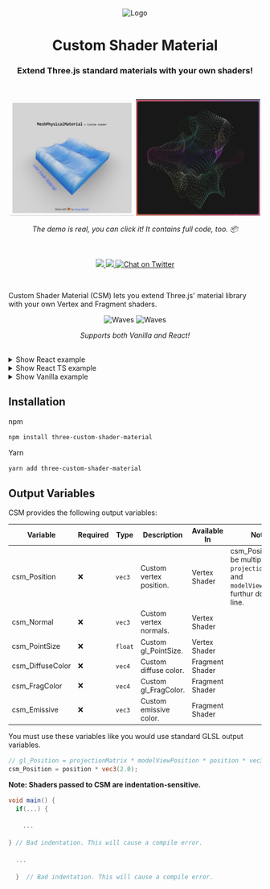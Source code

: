 <br />

<p align="center">
  <img  src="https://github.com/FarazzShaikh/THREE-CustomShaderMaterial/raw/master/Assets/logo.png" alt="Logo" width="240" height="240" >
</p>

<h1 align="center">Custom Shader Material</h1>
<h3 align="center">Extend Three.js standard materials with your own shaders!</h3>

<br>

<p align="center">
  <a href="https://0lg38.sse.codesandbox.io/" target="_blank"><img width="49%" src="https://github.com/FarazzShaikh/THREE-CustomShaderMaterial/raw/master/Assets/waves-demo.png" alt="Waves" /></a>
   <a href="https://0lg38.sse.codesandbox.io/" target="_blank"><img width="49%" src="https://github.com/FarazzShaikh/THREE-CustomShaderMaterial/raw/master/Assets/points-demo.png" alt="Waves" /></a>
</p>
<p align="middle">
  <i>The demo is real, you can click it! It contains full code, too. 📦</i>
</p>
<br />

<p align="center">
  <a href="https://www.npmjs.com/package/three-custom-shader-material" target="_blank">
    <img src="https://img.shields.io/npm/v/three-custom-shader-material.svg?style=for-the-badge&colorA=000000&colorB=000000" />
  </a>
  <a href="https://www.npmjs.com/package/three-custom-shader-material" target="_blank">
    <img src="https://img.shields.io/npm/dt/three-custom-shader-material?style=for-the-badge&colorA=000000&colorB=000000" />
  </a>
  <a href="https://twitter.com/CantBeFaraz" target="_blank">
    <img src="https://img.shields.io/twitter/follow/CantBeFaraz?label=%40CantBeFaraz&style=for-the-badge&colorA=000000&colorB=000000&logo=twitter&logoColor=000000" alt="Chat on Twitter">
  </a>
</p>

<br>

Custom Shader Material (CSM) lets you extend Three.js' material library with your own Vertex and Fragment shaders.

<p align="center">
  <img width="40%" src="https://github.com/FarazzShaikh/THREE-CustomShaderMaterial/raw/master/Assets/react-ex.png" alt="Waves" />
  <img width="40%" src="https://github.com/FarazzShaikh/THREE-CustomShaderMaterial/raw/master/Assets/vanilla-ex.png" alt="Waves" />
</p>
<p align="middle">
  <i>Supports both Vanilla and React!</i>
</p>
<br />

<details>
  <summary>Show React example</summary>

```jsx
import CustomShaderMaterial from 'three-custom-shader-material'

function Cube() {
  const materialRef = useRef()

  useFrame((state) => {
    if (materialRef.current) {
      materialRef.current.uniforms.uTime.value = state.clock.elapsedTime
    }
  })

  return (
    <mesh>
      <boxGeometry />
      <CustomShaderMaterial
        ref={materialRef}
        baseMaterial={THREE.MeshPhysicalMaterial}
        vertexShader={/* glsl */ ` ... `}
        fragmentShader={/* glsl */ ` ... `}
        uniforms={{
          uTime: {
            value: 0,
          },
        }}
        flatShading
        color={0xff00ff}
        // ...
      />
    </mesh>
  )
}
```

</details>

<details>
  <summary>Show React TS example</summary>

```tsx
import CustomShaderMaterial from 'three-custom-shader-material'
import CustomShaderMaterialType from 'three-custom-shader-material/vanilla'

function Cube() {
  const materialRef = useRef<CustomShaderMaterialType | null>(null)

  useFrame((state) => {
    if (materialRef.current) {
      materialRef.current.uniforms.uTime.value = state.clock.elapsedTime
    }
  })

  return (
    <mesh>
      <boxGeometry />
      <CustomShaderMaterial
        ref={materialRef}
        baseMaterial={THREE.MeshPhysicalMaterial}
        vertexShader={/* glsl */ ` ... `}
        fragmentShader={/* glsl */ ` ... `}
        uniforms={{
          uTime: {
            value: 0,
          },
        }}
        flatShading
        color={0xff00ff}
        // ...
      />
    </mesh>
  )
}
```

</details>

<details>
  <summary>Show Vanilla example</summary>

```js
import CustomShaderMaterial from 'three-custom-shader-material/vanilla'

function Box() {
  const geometry = new THREE.BoxGeometry()
  const material = new CustomShaderMaterial(
    THREE.MeshPhysicalMaterial    // baseMaterial
    /* glsl */ ` ... `,           // vertexShader
    /* glsl */ ` ... `,           // fragmentShader
    { uTime: {
        value: 0,                 // uniforms
      },
    },
    {
      flatShading: true           // options
      color: 0xff00ff
    }
  )

  return new THREE.Mesh(geometry, material)
}
```

</details>

## Installation

npm

```bash
npm install three-custom-shader-material
```

Yarn

```bash
yarn add three-custom-shader-material
```

## Output Variables

CSM provides the following output variables:

| Variable         | Required | Type    | Description             | Available In    | Notes                                                                                                |
| ---------------- | -------- | ------- | ----------------------- | --------------- | ---------------------------------------------------------------------------------------------------- |
| csm_Position     | ❌       | `vec3`  | Custom vertex position. | Vertex Shader   | csm_Position will be multiplied by `projectionMatrix` and `modelViewPosition` furthur down the line. |
| csm_Normal       | ❌       | `vec3`  | Custom vertex normals.  | Vertex Shader   |                                                                                                      |
| csm_PointSize    | ❌       | `float` | Custom gl_PointSize.    | Vertex Shader   |                                                                                                      |
| csm_DiffuseColor | ❌       | `vec4`  | Custom diffuse color.   | Fragment Shader |                                                                                                      |
| csm_FragColor    | ❌       | `vec4`  | Custom gl_FragColor.    | Fragment Shader |                                                                                                      |
| csm_Emissive     | ❌       | `vec3`  | Custom emissive color.  | Fragment Shader |                                                                                                      |

You must use these variables like you would use standard GLSL output variables.

```glsl
// gl_Position = projectionMatrix * modelViewPosition * position * vec3(2.0);
csm_Position = position * vec3(2.0);
```

**Note: Shaders passed to CSM are indentation-sensitive.**

```glsl
void main() {
  if(...) {

    ...

} // Bad indentation. This will cause a compile error.

  ...

  }  // Bad indentation. This will cause a compile error.
```
